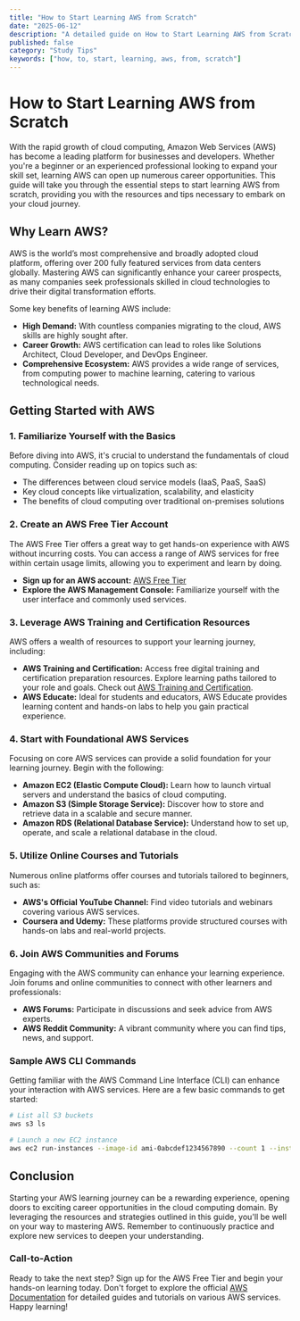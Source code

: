 ```yaml
---
title: "How to Start Learning AWS from Scratch"
date: "2025-06-12"
description: "A detailed guide on How to Start Learning AWS from Scratch"
published: false
category: "Study Tips"
keywords: ["how, to, start, learning, aws, from, scratch"]
---
```


# How to Start Learning AWS from Scratch

With the rapid growth of cloud computing, Amazon Web Services (AWS) has become a leading platform for businesses and developers. Whether you're a beginner or an experienced professional looking to expand your skill set, learning AWS can open up numerous career opportunities. This guide will take you through the essential steps to start learning AWS from scratch, providing you with the resources and tips necessary to embark on your cloud journey.

## Why Learn AWS?

AWS is the world’s most comprehensive and broadly adopted cloud platform, offering over 200 fully featured services from data centers globally. Mastering AWS can significantly enhance your career prospects, as many companies seek professionals skilled in cloud technologies to drive their digital transformation efforts.

Some key benefits of learning AWS include:

- **High Demand:** With countless companies migrating to the cloud, AWS skills are highly sought after.
- **Career Growth:** AWS certification can lead to roles like Solutions Architect, Cloud Developer, and DevOps Engineer.
- **Comprehensive Ecosystem:** AWS provides a wide range of services, from computing power to machine learning, catering to various technological needs.

## Getting Started with AWS

### 1. Familiarize Yourself with the Basics

Before diving into AWS, it's crucial to understand the fundamentals of cloud computing. Consider reading up on topics such as:

- The differences between cloud service models (IaaS, PaaS, SaaS)
- Key cloud concepts like virtualization, scalability, and elasticity
- The benefits of cloud computing over traditional on-premises solutions

### 2. Create an AWS Free Tier Account

The AWS Free Tier offers a great way to get hands-on experience with AWS without incurring costs. You can access a range of AWS services for free within certain usage limits, allowing you to experiment and learn by doing.

- **Sign up for an AWS account:** [AWS Free Tier](https://aws.amazon.com/free)
- **Explore the AWS Management Console:** Familiarize yourself with the user interface and commonly used services.

### 3. Leverage AWS Training and Certification Resources

AWS offers a wealth of resources to support your learning journey, including:

- **AWS Training and Certification:** Access free digital training and certification preparation resources. Explore learning paths tailored to your role and goals. Check out [AWS Training and Certification](https://aws.amazon.com/training/).
- **AWS Educate:** Ideal for students and educators, AWS Educate provides learning content and hands-on labs to help you gain practical experience.

### 4. Start with Foundational AWS Services

Focusing on core AWS services can provide a solid foundation for your learning journey. Begin with the following:

- **Amazon EC2 (Elastic Compute Cloud):** Learn how to launch virtual servers and understand the basics of cloud computing.
- **Amazon S3 (Simple Storage Service):** Discover how to store and retrieve data in a scalable and secure manner.
- **Amazon RDS (Relational Database Service):** Understand how to set up, operate, and scale a relational database in the cloud.

### 5. Utilize Online Courses and Tutorials

Numerous online platforms offer courses and tutorials tailored to beginners, such as:

- **AWS's Official YouTube Channel:** Find video tutorials and webinars covering various AWS services.
- **Coursera and Udemy:** These platforms provide structured courses with hands-on labs and real-world projects.

### 6. Join AWS Communities and Forums

Engaging with the AWS community can enhance your learning experience. Join forums and online communities to connect with other learners and professionals:

- **AWS Forums:** Participate in discussions and seek advice from AWS experts.
- **AWS Reddit Community:** A vibrant community where you can find tips, news, and support.

### Sample AWS CLI Commands

Getting familiar with the AWS Command Line Interface (CLI) can enhance your interaction with AWS services. Here are a few basic commands to get started:

```bash
# List all S3 buckets
aws s3 ls

# Launch a new EC2 instance
aws ec2 run-instances --image-id ami-0abcdef1234567890 --count 1 --instance-type t2.micro --key-name MyKeyPair
```

## Conclusion

Starting your AWS learning journey can be a rewarding experience, opening doors to exciting career opportunities in the cloud computing domain. By leveraging the resources and strategies outlined in this guide, you'll be well on your way to mastering AWS. Remember to continuously practice and explore new services to deepen your understanding.

### Call-to-Action

Ready to take the next step? Sign up for the AWS Free Tier and begin your hands-on learning today. Don't forget to explore the official [AWS Documentation](https://docs.aws.amazon.com/) for detailed guides and tutorials on various AWS services. Happy learning!